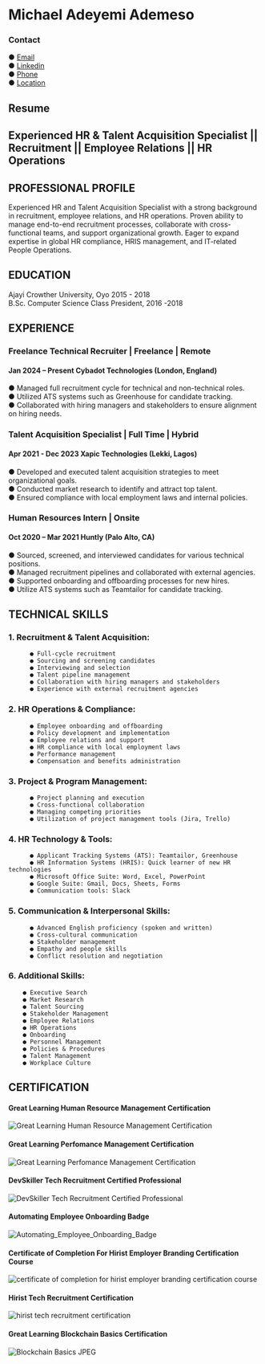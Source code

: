 # Michael Adeyemi Ademeso
### Contact
● [Email](ademesomichael2@gmail.com)</br>
● [Linkedin](https://www.linkedin.com/in/michael-ademeso/)</br>
● [Phone](+2349123559437)</br>
● [Location](Lagos)

## Resume

## Experienced HR & Talent Acquisition Specialist || Recruitment || Employee Relations || HR Operations

## PROFESSIONAL PROFILE
Experienced HR and Talent Acquisition Specialist with a strong background in recruitment, employee relations, and HR operations. Proven ability to manage end-to-end recruitment processes, collaborate with cross-functional teams, and support organizational growth. Eager to expand expertise in global HR compliance, HRIS management, and IT-related People Operations.

## EDUCATION
Ajayi Crowther University, Oyo                                                                             2015 - 2018</br>
B.Sc. Computer Science
Class President, 2016 -2018

## EXPERIENCE

###  Freelance Technical Recruiter | Freelance | Remote
#### Jan 2024 – Present Cybadot Technologies (London, England)
● Managed full recruitment cycle for technical and non-technical roles.</br>
● Utilized ATS systems such as Greenhouse for candidate tracking.</br>
● Collaborated with hiring managers and stakeholders to ensure alignment on hiring needs.</br>

###  Talent Acquisition Specialist | Full Time | Hybrid
#### Apr 2021 - Dec 2023 Xapic Technologies (Lekki, Lagos)
● Developed and executed talent acquisition strategies to meet organizational goals.</br>
● Conducted market research to identify and attract top talent.</br>
● Ensured compliance with local employment laws and internal policies.</br>

###  Human Resources Intern | Onsite
#### Oct 2020 – Mar 2021 Huntly (Palo Alto, CA)
● Sourced, screened, and interviewed candidates for various technical positions.</br>
● Managed recruitment pipelines and collaborated with external agencies.</br>
● Supported onboarding and offboarding processes for new hires.</br>
● Utilize ATS systems such as Teamtailor for candidate tracking.</br>
  
##  TECHNICAL SKILLS
### 1. Recruitment & Talent Acquisition:


          ● Full-cycle recruitment
          ● Sourcing and screening candidates
          ● Interviewing and selection
          ● Talent pipeline management
          ● Collaboration with hiring managers and stakeholders
          ● Experience with external recruitment agencies

### 2. HR Operations & Compliance:


          ● Employee onboarding and offboarding
          ● Policy development and implementation
          ● Employee relations and support
          ● HR compliance with local employment laws
          ● Performance management
          ● Compensation and benefits administration


### 3. Project & Program Management:

          ● Project planning and execution
          ● Cross-functional collaboration
          ● Managing competing priorities
          ● Utilization of project management tools (Jira, Trello)


### 4. HR Technology & Tools:


          ● Applicant Tracking Systems (ATS): Teamtailor, Greenhouse
          ● HR Information Systems (HRIS): Quick learner of new HR technologies
          ● Microsoft Office Suite: Word, Excel, PowerPoint
          ● Google Suite: Gmail, Docs, Sheets, Forms
          ● Communication tools: Slack


 ### 5. Communication & Interpersonal Skills:


          ● Advanced English proficiency (spoken and written)
          ● Cross-cultural communication
          ● Stakeholder management
          ● Empathy and people skills
          ● Conflict resolution and negotiation


### 6. Additional Skills:


        ● Executive Search
        ● Market Research
        ● Talent Sourcing
        ● Stakeholder Management
        ● Employee Relations
        ● HR Operations
        ● Onboarding
        ● Personnel Management
        ● Policies & Procedures
        ● Talent Management
        ● Workplace Culture

## CERTIFICATION
#### Great Learning Human Resource Management Certification
![Great Learning Human Resource Management Certification](/Certifications/Human_Resource_Management.png)
#### Great Learning Perfomance Management Certification
![Great Learning Perfomance Management Certification](/Certifications/Performance_Management.png)
#### DevSkiller Tech Recruitment Certified Professional
![DevSkiller Tech Recruitment Certified Professional](/Certifications/Tech_Recruitment_Badge.png)
#### Automating Employee Onboarding Badge
![Automating_Employee_Onboarding_Badge](/Certifications/Airslate.jpeg)
#### Certificate of Completion For Hirist Employer Branding Certification Course
![certificate of completion for hirist employer branding certification course](/Certifications/Hirist_employer_branding.jpeg)
#### Hirist Tech Recruitment Certification
![hirist tech recruitment certification](/Certifications/Hirist_tech_recruiter.jpeg)
#### Great Learning Blockchain Basics Certification
![Blockchain Basics JPEG](https://github.com/user-attachments/assets/02c9683a-af32-405d-adaf-380ee79ac4c9)
